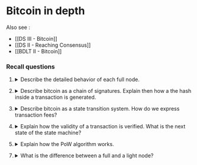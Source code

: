 # Bitcoin in depth

Also see :
- [[DS III - Bitcoin]]
- [[DS II - Reaching Consensus]]
- [[BDLT II - Bitcoin]]

### Recall questions

1. <details markdown=1><summary markdown="span"> Describe the detailed behavior of each full node. </summary>
    
    \
    ![](../../static/BDT/bitd1.png)

</details>

2. <details markdown=1><summary markdown="span"> Describe bitcoin as a chain of signatures.  Explain then how a the hash inside a transaction is generated.</summary>
    
    \
    ![](../../static/BDT/bitd2.png)

	As it can be seen, a ==transaction can have multiple inputs and outputs.== This inputs are ==references to an output from previous transactions==, while the outputs are usually the ==sender and the redeemer==.

	We say it's a chain of signatures as ==each sender it's going to sign the transaction with the hash of a previous transaction and his private key== and this process is going to be repeated for each successive transaction.
    

</details>

3. <details markdown=1><summary markdown="span"> Describe bitcoin as a state transition system. How do we express transaction fees? </summary>
    
    \

	We can see the state of each node as follows:

	![](../../static/BDT/bitd3.png)

	Each node has a ==state defined by unspent transaction units. Every time a transaction is actually taking place, it replaces the existing transaction units with the new ones that were created==.

	Transaction ==fees== are expressed ==implicitly,== in the sense that they are computed as the ==difference between the value sent to the redeemer and the change sent back to the user who created the transaction==.\
    

</details>


4. <details markdown=1><summary markdown="span"> Explain how the validity of a transaction is verified.  What is the next state of the state machine?</summary>
    
    \
	The transition applies if and only if all of the following apply:
	- for each input in the current state
	- the UTXO is in the current state
	- the signature matches the owner of the UTXO
	- the sum of denominations of all input UTXOs is higher than or equal to the sum of denominations in the output

	![](../../static/BDT/bitd4.png)

</details>


5. <details markdown=1><summary markdown="span"> Explain how the PoW algorithm works. </summary>
    
    \
    The goal of the PoW of bitcoin ==is finding a hash for the current block s.t. it has a certain numbers of 0 in the prefix==. Once such hash is found, a node can the submit the block to the others (see question 1).

</details>


7. <details markdown=1><summary markdown="span"> What is the difference between a full and a light node? </summary>
    
    \
    A ==light node== only has to 
    - ==download block headers==
    - ==verify the PoW on such headers==
    - download only the ==branches with transactions relevant for them==
    

</details>